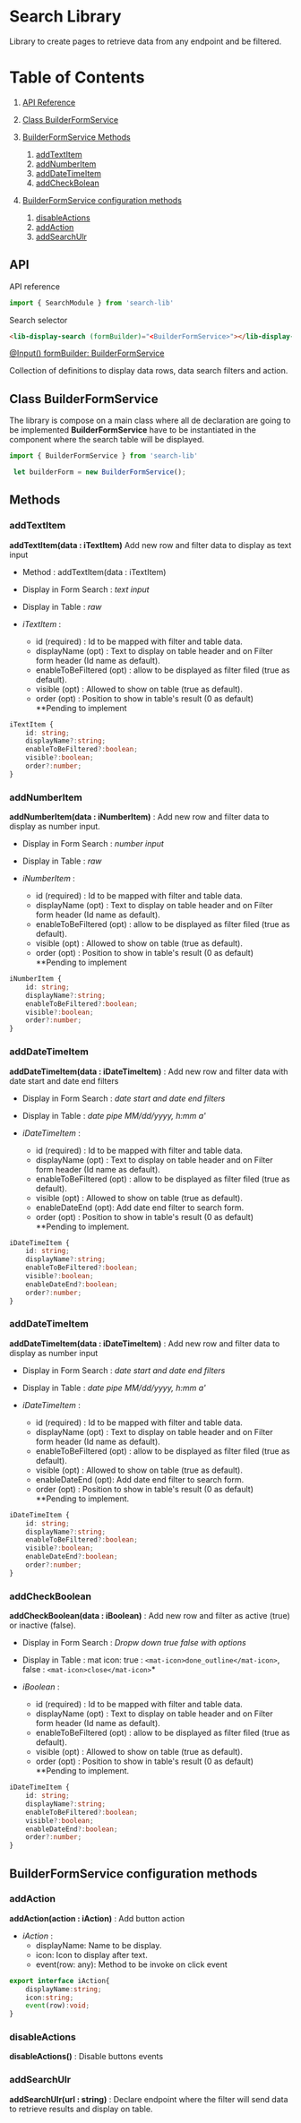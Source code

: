 # Search Library

Library to create pages to retrieve data from any endpoint and be filtered.

# Table of Contents
1. [API Reference](#API)
2. [Class BuilderFormService](#Class-BuilderFormService)
3. [BuilderFormService Methods](#Methods)
    1. [addTextItem](#addTextItem)
    1. [addNumberItem](#addNumberItem)
    1. [addDateTimeItem](#addDateTimeItem)
    1. [addCheckBolean](#addCheckBolean)

4. [BuilderFormService configuration methods](#BuilderFormService-configuration-methods) 
    1. [disableActions](#disableActions)
    1. [addAction](#addAction)
    1. [addSearchUlr](#addSearchUlr)


## API

API reference 

``` typescript
import { SearchModule } from 'search-lib'
```

Search selector
``` html
<lib-display-search (formBuilder)="<BuilderFormService>"></lib-display-search>
```

<u>@Input()
formBuilder: BuilderFormService</u>

Collection of definitions to display data rows, data search filters and action.



## Class BuilderFormService

The library is compose on a main class where all de declaration are going to be implemented **BuilderFormService** have to be instantiated in the component where the search table will be displayed.

``` typescript 
import { BuilderFormService } from 'search-lib'

 let builderForm = new BuilderFormService();
```

## Methods

### addTextItem

**addTextItem(data : iTextItem)** Add new row and filter data to display as text input

 * Method : addTextItem(data : iTextItem) 

* Display in Form Search : *text input*

* Display in Table : *raw*

* *iTextItem* : 
    * id (required) : Id to be mapped with  filter and table data.
    * displayName (opt) : Text to display on    table header and on Filter form header (Id     name as default).
    * enableToBeFiltered (opt) : allow to be    displayed as filter filed (true as default).
    * visible (opt) : Allowed to show on table  (true as default).
    * order (opt) : Position to show in table's     result (0 as default) **Pending to implement

``` typescript
iTextItem {
    id: string;
    displayName?:string;
    enableToBeFiltered?:boolean;
    visible?:boolean;
    order?:number;
}
```

### addNumberItem

**addNumberItem(data : iNumberItem)** : Add new row and filter data to display as number input.

* Display in Form Search : *number input*

* Display in Table : *raw*

* *iNumberItem* : 
    * id (required) : Id to be mapped with  filter and table data.
    * displayName (opt) : Text to display on    table header and on Filter form header (Id     name as default).
    * enableToBeFiltered (opt) : allow to be    displayed as filter filed (true as default).
    * visible (opt) : Allowed to show on table  (true as default).
    * order (opt) : Position to show in table's     result (0 as default) **Pending to implement


``` typescript
iNumberItem {
    id: string;
    displayName?:string;
    enableToBeFiltered?:boolean;
    visible?:boolean;
    order?:number;
}
```

### addDateTimeItem

**addDateTimeItem(data : iDateTimeItem)** : Add new row and filter data with date start and date end filters

* Display in Form Search : *date start and date end filters*

* Display in Table : *date pipe MM/dd/yyyy, h:mm a'*

* *iDateTimeItem* : 
    * id (required) : Id to be mapped with  filter and table data.
    * displayName (opt) : Text to display on    table header and on Filter form header (Id     name as default).
    * enableToBeFiltered (opt) : allow to be    displayed as filter filed (true as default).
    * visible (opt) : Allowed to show on table  (true as default).
    * enableDateEnd (opt): Add date end filter to search form.
    * order (opt) : Position to show in table's     result (0 as default) **Pending to implement.
        

``` typescript
iDateTimeItem {
    id: string;
    displayName?:string;
    enableToBeFiltered?:boolean;
    visible?:boolean;
    enableDateEnd?:boolean;
    order?:number;
}
```

### addDateTimeItem

**addDateTimeItem(data : iDateTimeItem)** : Add new row and filter data to display as number input

* Display in Form Search : *date start and date end filters*

* Display in Table : *date pipe MM/dd/yyyy, h:mm a'*

* *iDateTimeItem* : 
    * id (required) : Id to be mapped with  filter and table data.
    * displayName (opt) : Text to display on    table header and on Filter form header (Id     name as default).
    * enableToBeFiltered (opt) : allow to be    displayed as filter filed (true as default).
    * visible (opt) : Allowed to show on table  (true as default).
    * enableDateEnd (opt): Add date end filter to search form.
    * order (opt) : Position to show in table's     result (0 as default) **Pending to implement.
        

``` typescript
iDateTimeItem {
    id: string;
    displayName?:string;
    enableToBeFiltered?:boolean;
    visible?:boolean;
    enableDateEnd?:boolean;
    order?:number;
}
```

### addCheckBoolean

**addCheckBoolean(data : iBoolean)** : Add new row and filter as active (true) or inactive (false).

* Display in Form Search : *Dropw down true false with options*

* Display in Table : mat icon: true : ``<mat-icon>done_outline</mat-icon>``, false : ``<mat-icon>close</mat-icon>``*

* *iBoolean* : 
    * id (required) : Id to be mapped with  filter and table data.
    * displayName (opt) : Text to display on    table header and on Filter form header (Id     name as default).
    * enableToBeFiltered (opt) : allow to be    displayed as filter filed (true as default).
    * visible (opt) : Allowed to show on table  (true as default).
    * order (opt) : Position to show in table's     result (0 as default) **Pending to implement.
        

``` typescript
iDateTimeItem {
    id: string;
    displayName?:string;
    enableToBeFiltered?:boolean;
    visible?:boolean;
    enableDateEnd?:boolean;
    order?:number;
}
```

## BuilderFormService configuration methods

### addAction

**addAction(action : iAction)** : Add button action

* *iAction* : 
    * displayName: Name to be display.
    * icon: Icon to display after text.
    * event(row: any): Method to be invoke on click event

``` typescript
export interface iAction{
    displayName:string;
    icon:string;
    event(row):void;
}
```

### disableActions

**disableActions()** : Disable buttons events 


### addSearchUlr

**addSearchUlr(url : string)** : Declare endpoint where the filter will send data to retrieve results and display on table.
